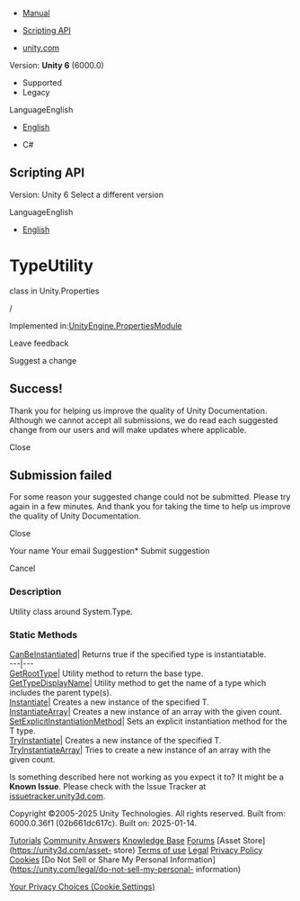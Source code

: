 [ ]()

  * [Manual](../Manual/index.html)
  * [Scripting API](../ScriptReference/index.html)

  * [unity.com](https://unity.com/)

Version: **Unity 6** (6000.0)

  * Supported
  * Legacy

LanguageEnglish

  * [English]()

  * C#

[ ](https://docs.unity3d.com)

## Scripting API

Version: Unity 6 Select a different version

LanguageEnglish

  * [English]()

# TypeUtility

class in Unity.Properties

/

Implemented
in:[UnityEngine.PropertiesModule](UnityEngine.PropertiesModule.html)

Leave feedback

Suggest a change

## Success!

Thank you for helping us improve the quality of Unity Documentation. Although
we cannot accept all submissions, we do read each suggested change from our
users and will make updates where applicable.

Close

## Submission failed

For some reason your suggested change could not be submitted. Please <a>try
again</a> in a few minutes. And thank you for taking the time to help us
improve the quality of Unity Documentation.

Close

Your name Your email Suggestion* Submit suggestion

Cancel

[ ]()

### Description

Utility class around System.Type.

### Static Methods

[CanBeInstantiated](Unity.Properties.TypeUtility.CanBeInstantiated.html)|
Returns true if the specified type is instantiatable.  
---|---  
[GetRootType](Unity.Properties.TypeUtility.GetRootType.html)|  Utility method
to return the base type.  
[GetTypeDisplayName](Unity.Properties.TypeUtility.GetTypeDisplayName.html)|
Utility method to get the name of a type which includes the parent type(s).  
[Instantiate](Unity.Properties.TypeUtility.Instantiate.html)|  Creates a new
instance of the specified T.  
[InstantiateArray](Unity.Properties.TypeUtility.InstantiateArray.html)|
Creates a new instance of an array with the given count.  
[SetExplicitInstantiationMethod](Unity.Properties.TypeUtility.SetExplicitInstantiationMethod.html)|
Sets an explicit instantiation method for the T type.  
[TryInstantiate](Unity.Properties.TypeUtility.TryInstantiate.html)|  Creates a
new instance of the specified T.  
[TryInstantiateArray](Unity.Properties.TypeUtility.TryInstantiateArray.html)|
Tries to create a new instance of an array with the given count.  
  
Is something described here not working as you expect it to? It might be a
**Known Issue**. Please check with the Issue Tracker at
[issuetracker.unity3d.com](https://issuetracker.unity3d.com).

Copyright ©2005-2025 Unity Technologies. All rights reserved. Built from:
6000.0.36f1 (02b661dc617c). Built on: 2025-01-14.

[Tutorials](https://unity3d.com/learn) [Community
Answers](https://answers.unity3d.com) [Knowledge
Base](https://support.unity3d.com/hc/en-us)
[Forums](https://forum.unity3d.com) [Asset Store](https://unity3d.com/asset-
store) [Terms of use](https://docs.unity3d.com/Manual/TermsOfUse.html)
[Legal](https://unity.com/legal) [Privacy
Policy](https://unity.com/legal/privacy-policy)
[Cookies](https://unity.com/legal/cookie-policy) [Do Not Sell or Share My
Personal Information](https://unity.com/legal/do-not-sell-my-personal-
information)

[Your Privacy Choices (Cookie Settings)](javascript:void\(0\);)

